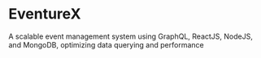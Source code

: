# EventureX
A scalable event management system using GraphQL, ReactJS, NodeJS, and MongoDB, optimizing data querying and performance
